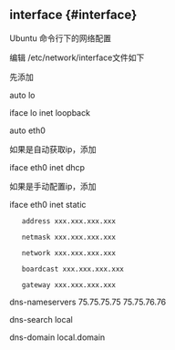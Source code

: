 ## interface {#interface}

Ubuntu 命令行下的网络配置

编辑 /etc/network/interface文件如下

先添加

auto lo

iface lo inet loopback

auto eth0

如果是自动获取ip，添加

iface eth0 inet dhcp

如果是手动配置ip，添加

iface eth0 inet static

       address xxx.xxx.xxx.xxx

       netmask xxx.xxx.xxx.xxx

       network xxx.xxx.xxx.xxx

       boardcast xxx.xxx.xxx.xxx

       gateway xxx.xxx.xxx.xxx

dns-nameservers 75.75.75.75 75.75.76.76

dns-search local

dns-domain local.domain